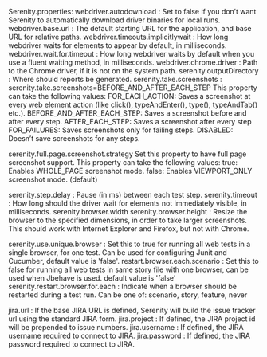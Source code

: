 Serenity.properties:
webdriver.autodownload : Set to false if you don’t want Serenity to automatically download driver binaries for local runs.
webdriver.base.url : The default starting URL for the application, and base URL for relative paths.
webdriver.timeouts.implicitlywait : How long webdriver waits for elements to appear by default, in milliseconds.
webdriver.wait.for.timeout : How long webdriver waits by default when you use a fluent waiting method, in milliseconds.
webdriver.chrome.driver : Path to the Chrome driver, if it is not on the system path.
serenity.outputDirectory : Where should reports be generated.
serenity.take.screenshots : 
    serenity.take.screenshots=BEFORE_AND_AFTER_EACH_STEP This property can take the following values:
    FOR_EACH_ACTION: Saves a screenshot at every web element action (like click(), typeAndEnter(), type(), typeAndTab() etc.).
    BEFORE_AND_AFTER_EACH_STEP: Saves a screenshot before and after every step.
    AFTER_EACH_STEP: Saves a screenshot after every step
    FOR_FAILURES: Saves screenshots only for failing steps.
    DISABLED: Doesn’t save screenshots for any steps.

serenity.full.page.screenshot.strategy
    Set this property to have full page screenshot support. This property can take the following values:
    true: Enables WHOLE_PAGE screenshot mode.
    false: Enables VIEWPORT_ONLY screenshot mode. (default)

serenity.step.delay : Pause (in ms) between each test step.
serenity.timeout : How long should the driver wait for elements not immediately visible, in milliseconds.
serenity.browser.width
serenity.browser.height : Resize the browser to the specified dimensions, in order to take larger screenshots. This should work with Internet Explorer and Firefox, but not with Chrome.

serenity.use.unique.browser : Set this to true for running all web tests in a single browser, for one test. Can be used for configuring Junit and Cucumber, default value is 'false'.
restart.browser.each.scenario : Set this to false for running all web tests in same story file with one browser, can be used when Jbehave is used. default value is 'false'
serenity.restart.browser.for.each : Indicate when a browser should be restarted during a test run. Can be one of: scenario, story, feature, never

jira.url : If the base JIRA URL is defined, Serenity will build the issue tracker url using the standard JIRA form.
jira.project : If defined, the JIRA project id will be prepended to issue numbers.
jira.username : If defined, the JIRA username required to connect to JIRA.
jira.password : If defined, the JIRA password required to connect to JIRA.